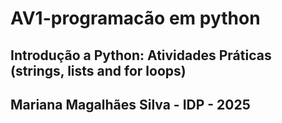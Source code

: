 # AV1-programacão em python
## Introdução a Python: Atividades Práticas (strings, lists and for loops)
## Mariana Magalhães Silva - IDP - 2025
